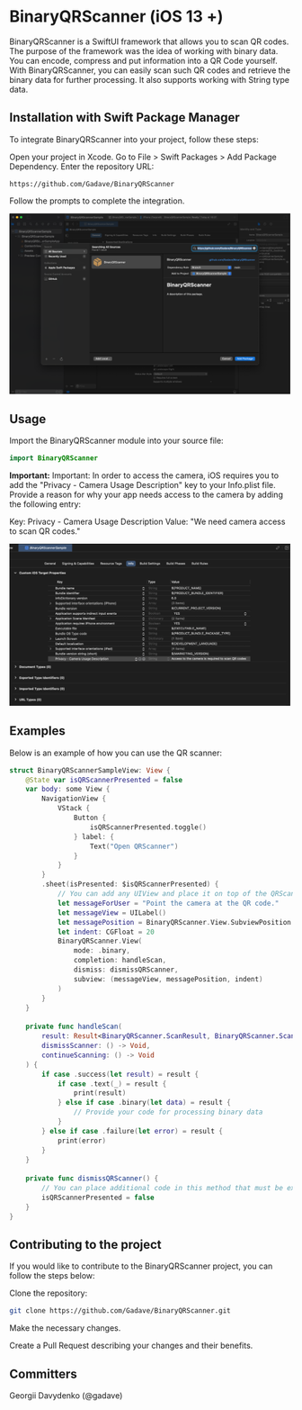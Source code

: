 # BinaryQRScanner (iOS 13 +)

BinaryQRScanner is a SwiftUI framework that allows you to scan QR codes. The purpose of the framework was the idea of working with binary data. You can encode, compress and put information into a QR Code yourself. With BinaryQRScanner, you can easily scan such QR codes and retrieve the binary data for further processing. It also supports working with String type data.

## Installation with Swift Package Manager

To integrate BinaryQRScanner into your project, follow these steps:

Open your project in Xcode.
Go to File > Swift Packages > Add Package Dependency.
Enter the repository URL: 
```
https://github.com/Gadave/BinaryQRScanner
```
Follow the prompts to complete the integration.

<img src="https://github.com/Gadave/BinaryQRScanner/blob/main/images/img1.png" width="500">

## Usage

Import the BinaryQRScanner module into your source file:
```swift
import BinaryQRScanner
```

**Important:** 
Important: In order to access the camera, iOS requires you to add the "Privacy - Camera Usage Description" key to your Info.plist file. Provide a reason for why your app needs access to the camera by adding the following entry:

Key: Privacy - Camera Usage Description
Value: "We need camera access to scan QR codes."

<img src="https://github.com/Gadave/BinaryQRScanner/blob/main/images/img2.png" width="500">


## Examples

Below is an example of how you can use the QR scanner:

```swift
struct BinaryQRScannerSampleView: View {
    @State var isQRScannerPresented = false
    var body: some View {
        NavigationView {
            VStack {
                Button {
                    isQRScannerPresented.toggle()
                } label: {
                    Text("Open QRScanner")
                }
            }
        }
        .sheet(isPresented: $isQRScannerPresented) {
            // You can add any UIView and place it on top of the QRScanner view, such as a picture or text for the application user.
            let messageForUser = "Point the camera at the QR code."
            let messageView = UILabel()
            let messagePosition = BinaryQRScanner.View.SubviewPosition.top
            let indent: CGFloat = 20
            BinaryQRScanner.View(
                mode: .binary,
                completion: handleScan,
                dismiss: dismissQRScanner,
                subview: (messageView, messagePosition, indent)
            )
        }
    }
    
    private func handleScan(
        result: Result<BinaryQRScanner.ScanResult, BinaryQRScanner.ScanError>,
        dismissScanner: () -> Void,
        continueScanning: () -> Void
    ) {
        if case .success(let result) = result {
            if case .text(_) = result {
                print(result)
            } else if case .binary(let data) = result {
                // Provide your code for processing binary data
            }
        } else if case .failure(let error) = result {
            print(error)
        }
    }
    
    private func dismissQRScanner() {
        // You can place additional code in this method that must be executed before QRScanner closes
        isQRScannerPresented = false
    }
}
```


## Contributing to the project

If you would like to contribute to the BinaryQRScanner project, you can follow the steps below:

Clone the repository:
```bash
git clone https://github.com/Gadave/BinaryQRScanner.git
```

Make the necessary changes.

Create a Pull Request describing your changes and their benefits.

## Committers

Georgii Davydenko (@gadave)
